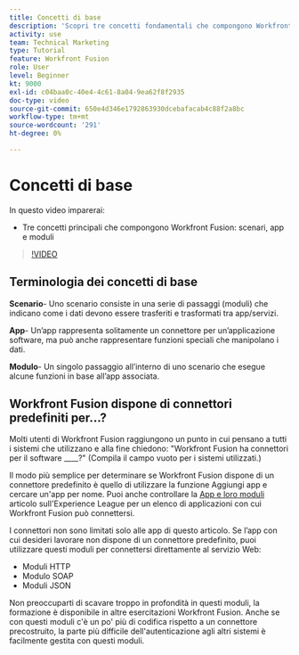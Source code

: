 ```yaml
---
title: Concetti di base
description: 'Scopri tre concetti fondamentali che compongono Workfront Fusion: scenari, app e moduli in [!DNL Adobe Workfront Fusion].'
activity: use
team: Technical Marketing
type: Tutorial
feature: Workfront Fusion
role: User
level: Beginner
kt: 9000
exl-id: c04baa0c-40e4-4c61-8a04-9ea62f8f2935
doc-type: video
source-git-commit: 650e4d346e1792863930dcebafacab4c88f2a8bc
workflow-type: tm+mt
source-wordcount: '291'
ht-degree: 0%

---
```


# Concetti di base

In questo video imparerai:

* Tre concetti principali che compongono Workfront Fusion: scenari, app e moduli

>[!VIDEO](https://video.tv.adobe.com/v/335260/?quality=12&learn=on)

## Terminologia dei concetti di base

**Scenario**- Uno scenario consiste in una serie di passaggi (moduli) che indicano come i dati devono essere trasferiti e trasformati tra app/servizi.

**App**- Un’app rappresenta solitamente un connettore per un’applicazione software, ma può anche rappresentare funzioni speciali che manipolano i dati.

**Modulo**- Un singolo passaggio all’interno di uno scenario che esegue alcune funzioni in base all’app associata.

## Workfront Fusion dispone di connettori predefiniti per...?

Molti utenti di Workfront Fusion raggiungono un punto in cui pensano a tutti i sistemi che utilizzano e alla fine chiedono: &quot;Workfront Fusion ha connettori per il software ____?&quot; (Compila il campo vuoto per i sistemi utilizzati.)

Il modo più semplice per determinare se Workfront Fusion dispone di un connettore predefinito è quello di utilizzare la funzione Aggiungi app e cercare un&#39;app per nome. Puoi anche controllare la [App e loro moduli](https://experienceleague.adobe.com/docs/workfront/using/adobe-workfront-fusion/fusion-apps-and-modules/apps-and-their-modules.html?lang=en) articolo sull&#39;Experience League per un elenco di applicazioni con cui Workfront Fusion può connettersi.

I connettori non sono limitati solo alle app di questo articolo. Se l’app con cui desideri lavorare non dispone di un connettore predefinito, puoi utilizzare questi moduli per connettersi direttamente al servizio Web:

* Moduli HTTP
* Modulo SOAP
* Moduli JSON

Non preoccuparti di scavare troppo in profondità in questi moduli, la formazione è disponibile in altre esercitazioni Workfront Fusion. Anche se con questi moduli c&#39;è un po&#39; più di codifica rispetto a un connettore precostruito, la parte più difficile dell&#39;autenticazione agli altri sistemi è facilmente gestita con questi moduli.
